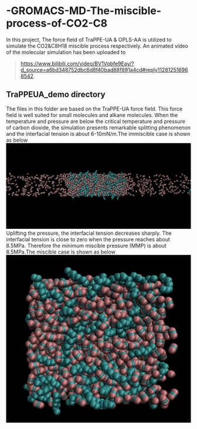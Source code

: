 # -GROMACS-MD-The-miscible-process-of-CO2-C8
In this project, The force field of TraPPE-UA &amp; OPLS-AA is utilized to simulate the CO2&amp;C8H18 miscible process respectively.
An animated video of the molecular simulation has been uploaded to 
> https://www.bilibili.com/video/BV1Vqbfe9Eay/?d_source=a6bd348752dbc6d8f40bad88f891a4cd#reply112812516968542.
## TraPPEUA_demo directory
The files in this folder are based on the TraPPE-UA force field. This force field is well suited for small molecules and alkane molecules. When the temperature and pressure are below the critical temperature and pressure of carbon dioxide, the simulation presents remarkable splitting phenomenon and the interfacial tension is about 6-10mN/m.The immiscible case is shown as below
![image](https://github.com/senopiano/-GROMACS-MD-The-miscible-process-of-CO2-C8/blob/main/immiscible.png)
Uplifting the pressure, the interfacial tension decreases sharply. The interfacial tension is close to zero when the pressure reaches about 8.5MPa. Therefore the minimum miscible pressure (MMP) is about 8.5MPa.The miscible case is shown as below
![image](https://github.com/senopiano/-GROMACS-MD-The-miscible-process-of-CO2-C8/blob/main/miscible.png)
